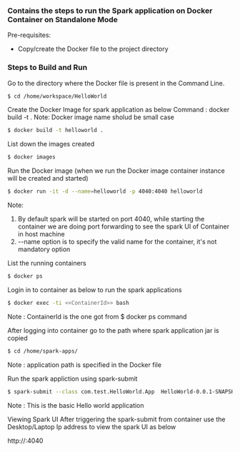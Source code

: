 
### Contains the steps to run the Spark application on Docker Container on Standalone Mode

Pre-requisites:

* Copy/create the Docker file to the project directory

### Steps to Build and Run

Go to the directory where the Docker file is present in the Command Line.
```sh
$ cd /home/workspace/HelloWorld
```
Create the Docker Image for spark application as below
Command : docker build -t <image-name> .
Note: Docker image name sholud be small case
```sh
$ docker build -t helloworld .
```

List down the images created

```sh
$ docker images
```

Run the Docker image 
(when we run the Docker image container instance will be created and started)
```sh
$ docker run -it -d --name=helloworld -p 4040:4040 helloworld
```
Note: 
1. By default spark will be started on port 4040, while starting the container we are doing port forwarding to see the spark UI of Container in host machine
2. --name option is to specify the valid name for the container, it's not mandatory option

List the running containers
```sh
$ docker ps
```

Login in to container as below to run the spark applications
```sh
$ docker exec -ti <<ContainerId>> bash
```
Note : ContainerId is the one got from $ docker ps command  

After logging into container go to the path where spark application jar is copied 
```sh
$ cd /home/spark-apps/
```
Note : application path is specified in the Docker file

Run the spark appliction using spark-submit
```sh
$ spark-submit --class com.test.HelloWorld.App  HelloWorld-0.0.1-SNAPSHOT.jar
```
Note : This is the basic Hello world application 

Viewing Spark UI
After triggering the spark-submit from container use the Desktop/Laptop Ip address to view the spark UI as below

http://<IpAddess>:4040

